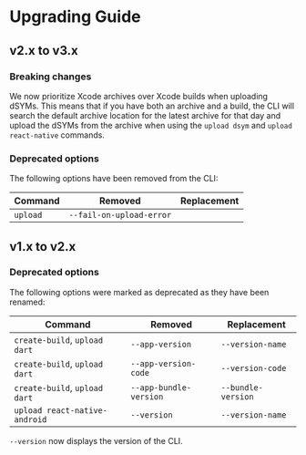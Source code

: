 # Upgrading Guide

## v2.x to v3.x

### Breaking changes

We now prioritize Xcode archives over Xcode builds when uploading dSYMs. This means that if you have both an archive and a build, the CLI will search the default archive location for the latest archive for that day and upload the dSYMs from the archive when using the `upload dsym` and `upload react-native` commands.

### Deprecated options

The following options have been removed from the CLI:

| Command                       | Removed                  | Replacement        |
|-------------------------------|--------------------------| ------------------ |
| `upload`                       | `--fail-on-upload-error` |   | 


## v1.x to v2.x

### Deprecated options

The following options were marked as deprecated as they have been renamed:

| Command                       | Removed                | Replacement        |
| ----------------------------- | ---------------------- | ------------------ |
| `create-build`, `upload dart` | `--app-version`        | `--version-name`   | 
| `create-build`, `upload dart` | `--app-version-code`   | `--version-code`   | 
| `create-build`, `upload dart` | `--app-bundle-version` | `--bundle-version` | 
| `upload react-native-android` | `--version`            | `--version-name`   | 

`--version` now displays the version of the CLI.
